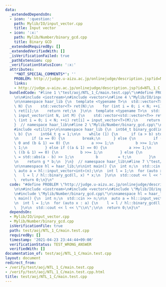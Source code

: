 ```yaml
---
data:
  _extendedDependsOn:
  - icon: ':question:'
    path: Mylib/IO/input_vector.cpp
    title: Input vector
  - icon: ':x:'
    path: Mylib/Number/binary_gcd.cpp
    title: Binary GCD
  _extendedRequiredBy: []
  _extendedVerifiedWith: []
  _isVerificationFailed: true
  _pathExtension: cpp
  _verificationStatusIcon: ':x:'
  attributes:
    '*NOT_SPECIAL_COMMENTS*': ''
    PROBLEM: http://judge.u-aizu.ac.jp/onlinejudge/description.jsp?id=NTL_1_C
    links:
    - http://judge.u-aizu.ac.jp/onlinejudge/description.jsp?id=NTL_1_C
  bundledCode: "#line 1 \"test/aoj/NTL_1_C/main.test.cpp\"\n#define PROBLEM \"http://judge.u-aizu.ac.jp/onlinejudge/description.jsp?id=NTL_1_C\"\
    \n\n#include <iostream>\n#include <vector>\n#line 4 \"Mylib/IO/input_vector.cpp\"\
    \n\nnamespace haar_lib {\n  template <typename T>\n  std::vector<T> input_vector(int\
    \ N) {\n    std::vector<T> ret(N);\n    for (int i = 0; i < N; ++i) std::cin >>\
    \ ret[i];\n    return ret;\n  }\n\n  template <typename T>\n  std::vector<std::vector<T>>\
    \ input_vector(int N, int M) {\n    std::vector<std::vector<T>> ret(N);\n    for\
    \ (int i = 0; i < N; ++i) ret[i] = input_vector<T>(M);\n    return ret;\n  }\n\
    }  // namespace haar_lib\n#line 2 \"Mylib/Number/binary_gcd.cpp\"\n#include <cmath>\n\
    #include <utility>\n\nnamespace haar_lib {\n  int64_t binary_gcd(int64_t a, int64_t\
    \ b) {\n    int64_t g = 1;\n\n    while (1) {\n      if (a > b) std::swap(a, b);\n\
    \n      if (a == 0) {\n        break;\n      } else {\n        if ((a & 1) ==\
    \ 0 and (b & 1) == 0) {\n          a >>= 1;\n          b >>= 1;\n          g <<=\
    \ 1;\n        } else if ((a & 1) == 0) {\n          a >>= 1;\n        } else if\
    \ ((b & 1) == 0) {\n          b >>= 1;\n        } else {\n          int64_t t\
    \ = std::abs(a - b) >> 1;\n          b         = t;\n        }\n      }\n    }\n\
    \n    return g * b;\n  }\n}  // namespace haar_lib\n#line 7 \"test/aoj/NTL_1_C/main.test.cpp\"\
    \n\nnamespace hl = haar_lib;\n\nint main() {\n  int n;\n  std::cin >> n;\n\n \
    \ auto a = hl::input_vector<int>(n);\n\n  int l = 1;\n  for (auto x : a) {\n \
    \   l = l / hl::binary_gcd(l, x) * x;\n  }\n\n  std::cout << l << \"\\n\";\n\n\
    \  return 0;\n}\n"
  code: "#define PROBLEM \"http://judge.u-aizu.ac.jp/onlinejudge/description.jsp?id=NTL_1_C\"\
    \n\n#include <iostream>\n#include <vector>\n#include \"Mylib/IO/input_vector.cpp\"\
    \n#include \"Mylib/Number/binary_gcd.cpp\"\n\nnamespace hl = haar_lib;\n\nint\
    \ main() {\n  int n;\n  std::cin >> n;\n\n  auto a = hl::input_vector<int>(n);\n\
    \n  int l = 1;\n  for (auto x : a) {\n    l = l / hl::binary_gcd(l, x) * x;\n\
    \  }\n\n  std::cout << l << \"\\n\";\n\n  return 0;\n}\n"
  dependsOn:
  - Mylib/IO/input_vector.cpp
  - Mylib/Number/binary_gcd.cpp
  isVerificationFile: true
  path: test/aoj/NTL_1_C/main.test.cpp
  requiredBy: []
  timestamp: '2021-04-23 23:44:44+09:00'
  verificationStatus: TEST_WRONG_ANSWER
  verifiedWith: []
documentation_of: test/aoj/NTL_1_C/main.test.cpp
layout: document
redirect_from:
- /verify/test/aoj/NTL_1_C/main.test.cpp
- /verify/test/aoj/NTL_1_C/main.test.cpp.html
title: test/aoj/NTL_1_C/main.test.cpp
---
```

